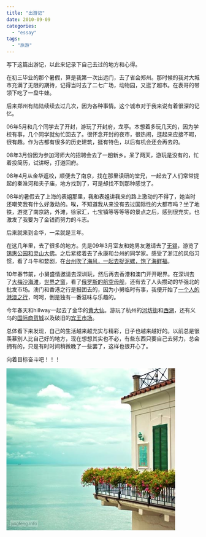 ```yaml
---
title: "出游记"
date: 2010-09-09
categories: 
  - "essay"
tags: 
  - "旅游"
---
```


写下这篇出游记，以此来记录下自己去过的地方和心得。

在初三毕业的那个暑假，算是我第一次出远门，去了省会郑州。那时候的我对大城市充满了无限的期待，记得当时去了二七广场，动物园，又逛了超市。在表哥的带领下吃了一盘牛蛙。

后来郑州有陆陆续续去过几次，因为各种事情。这个城市对于我来说有着很深的记忆。

06年5月和几个同学去了开封，游玩了开封府，龙亭。本想着多玩几天的，因为学校有事，几个同学就匆忙回去了。很怀念开封的夜市，很热闹，逛起来应接不暇，很有趣。作为古都有很多的历史建筑，挺有特色，以后有机会还会再去的。

08年3月份因为参加河师大的招聘会去了一趟新乡。呆了两天，游玩是没有的，忙着投简历，试讲呀，打道回府。

08年4月从金华返校，顺便去了南京，找在那里读研的堂兄，一起去了人们常常提起的秦淮河和夫子庙，地方找到了，可是却找不到那种感觉了。

08年的暑假去了上海的表姐那里，我和表姐讲我来的路上激动的不得了，她当时还嘲笑我有什么好激动的。唉，不知道我从来没有去过国际性的大都市吗？坐了地铁，游览了南京路，外滩，徐家汇，七宝镇等等等等的景点之后，感到很充实。也激发了我要为了金钱而努力的斗志。

后来就来到金华，一呆就是三年。

在这几年里，去了很多的地方。先是09年3月室友和她男友邀请去了[无锡](https://www.jfsay.com/archives/269.html "烟雨濛濛在无锡")，游览了[锡惠公园和灵山大佛](https://www.jfsay.com/archives/269.html "烟雨濛濛在无锡")。之后紧接着去了永康和台州的同学家。感受了浙江的风俗习惯，看了斗牛和婺剧，在[台州吹了海风，一起去捉泥螺，饱了海鲜福](https://www.jfsay.com/archives/91.html "滩涂大冒险")。

10年春节前，小舅盛情邀请去深圳玩，然后再去香港和澳门开开眼界。在深圳去了[大梅沙海滩](http://www.jfsay.com/archives/270.html "到深圳看海")，[世界之窗](https://www.jfsay.com/archives/75.html "从这里看世界（1）")，看了[俄罗斯的航空母舰](http://www.jfsay.com/archives/270.html "到深圳看海")，还有去了人头攒动的华强北的批发市场。澳门和香港之行是报团去的，因为小舅临时有事，我便开始了[一个人的港澳之行](https://www.jfsay.com/archives/28.html "一个人的港澳游")，呵呵，倒是独有一番滋味与乐趣的。

今年春天和hillway一起去了金华的[黄大仙](https://www.jfsay.com/archives/53.html "赤松黄大仙之游")。游玩了杭州的[河坊街](https://www.jfsay.com/archives/275.html "河坊街的小店铺")和[西湖](https://www.jfsay.com/archives/276.html "艾衲居士与西湖")，还有义乌的[国际商贸城](https://www.jfsay.com/archives/57.html "见识义乌小商品城")以及破旧的[宾王市场](https://www.jfsay.com/archives/57.html "见识义乌小商品城")。

总体看下来发现，自己的生活越来越充实与精彩，日子也越来越好的。以前总是很羡慕别人比自己好的地方，现在想想其实也不必，有些东西只要自己去努力，总会拥有的，只是有时时间稍微晚了一些罢了，这样也很开心了。

向着目标奋斗吧！！！

![文章配图](images/5653324958_be0ee6d455_z.jpg)
